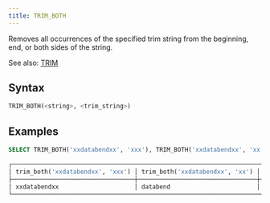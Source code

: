 ```yaml
---
title: TRIM_BOTH
---
```


Removes all occurrences of the specified trim string from the beginning, end, or both sides of the string.

See also: [TRIM](trim.md)

## Syntax

```sql
TRIM_BOTH(<string>, <trim_string>)
```

## Examples

```sql
SELECT TRIM_BOTH('xxdatabendxx', 'xxx'), TRIM_BOTH('xxdatabendxx', 'xx'), TRIM_BOTH('xxdatabendxx', 'x');

┌─────────────────────────────────────────────────────────────────────────────────────────────────────┐
│ trim_both('xxdatabendxx', 'xxx') │ trim_both('xxdatabendxx', 'xx') │ trim_both('xxdatabendxx', 'x') │
├──────────────────────────────────┼─────────────────────────────────┼────────────────────────────────┤
│ xxdatabendxx                     │ databend                        │ databend                       │
└─────────────────────────────────────────────────────────────────────────────────────────────────────┘
```